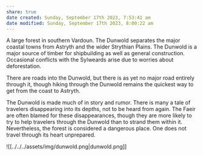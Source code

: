 ```yaml
---
share: true
date created: Sunday, September 17th 2023, 7:53:41 am
date modified: Sunday, September 17th 2023, 8:00:22 am
---
```


A large forest in southern Vardoun. The Dunwold separates the major coastal towns from Astryth and the wider Strythian Plains. The Dunwold is a major source of timber for shipbuilding as well as general construction. Occasional conflicts with the Sylweards arise due to worries about deforestation. 

There are roads into the Dunwold, but there is as yet no major road entirely through it, though hiking through the Dunwold remains the quickest way to get from the coast to Astryth. 

The Dunwold is made much of in story and rumor. There is many a tale of travelers disappearing into its depths, not to be heard from again. The Faeir are often blamed for these disappearances, though they are more likely to try to help travelers through the Dunwold than to strand them within it. Nevertheless, the forest is considered a dangerous place. One does not travel through its heart unprepared. 

![[../../../assets/img/dunwold.png|dunwold.png]]